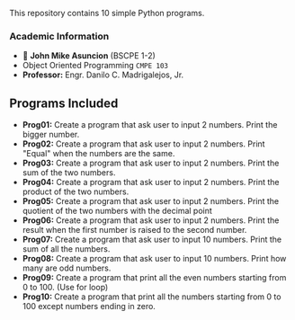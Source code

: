 This repository contains 10 simple Python programs.

### Academic Information
- :ninja: **John Mike Asuncion** (BSCPE 1-2)
- Object Oriented Programming `CMPE 103`
- **Professor:** Engr. Danilo C. Madrigalejos, Jr.


## Programs Included

- **Prog01:** Create a program that ask user to input 2 numbers. Print the bigger number.
- **Prog02:** Create a program that ask user to input 2 numbers. Print "Equal" when the numbers are the same.
- **Prog03:** Create a program that ask user to input 2 numbers. Print the sum of the two numbers.
- **Prog04:** Create a program that ask user to input 2 numbers. Print the product of the two numbers.
- **Prog05:** Create a program that ask user to input 2 numbers. Print the quotient of the two numbers with the decimal point
- **Prog06:** Create a program that ask user to input 2 numbers. Print the result when the first number is raised to the second number.
- **Prog07:** Create a program that ask user to input 10 numbers. Print the sum of all the numbers.
- **Prog08:** Create a program that ask user to input 10 numbers. Print how many are odd numbers.
- **Prog09:** Create a program that print all the even numbers starting from 0 to 100. (Use for loop)
- **Prog10:** Create a program that print all the numbers starting from 0 to 100 except numbers ending in zero.